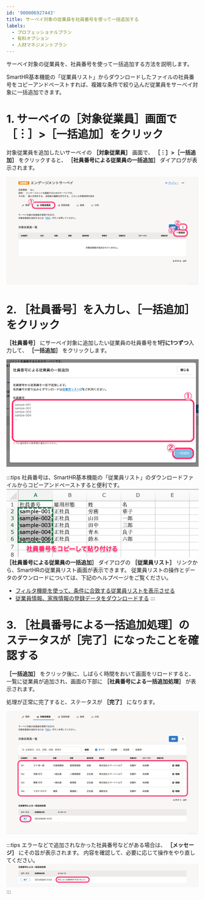 ```yaml
---
id: '900006927443'
title: サーベイ対象の従業員を社員番号を使って一括追加する
labels:
  - プロフェッショナルプラン
  - 有料オプション
  - 人材マネジメントプラン
---
```

サーベイ対象の従業員を、社員番号を使って一括追加する方法を説明します。

SmartHR基本機能の「従業員リスト」からダウンロードしたファイルの社員番号をコピーアンドペーストすれば、複雑な条件で絞り込んだ従業員をサーベイ対象に一括追加できます。

# 1\. サーベイの［対象従業員］画面で［︙］>［一括追加］をクリック

対象従業員を追加したいサーベイの **［対象従業員］** 画面で、 **［︙］>［一括追加］** をクリックすると、 **［社員番号による従業員の一括追加］** ダイアログが表示されます。

![](./ikkatsu_01.png)

# 2\. ［社員番号］を入力し、［一括追加］をクリック

 **［社員番号］** にサーベイ対象に追加したい従業員の社員番号を**1行に1つずつ**入力して、 **［一括追加］** をクリックします。

![](./ikkatsu_02.png)

:::tips
社員番号は、SmartHR基本機能の「従業員リスト」のダウンロードファイルからコピーアンドペーストすると便利です。
![](./SmartHR_crews_smart-help2_20200217_141830.png)
 **［社員番号による従業員の一括追加］** ダイアログの **［従業員リスト］** リンクから、SmartHRの従業員リスト画面が表示できます。
従業員リストの操作とデータのダウンロードについては、下記のヘルプページをご覧ください。
- [フィルタ機能を使って、条件に合致する従業員リストを表示させる](https://knowledge.smarthr.jp/hc/ja/articles/360040965373)
- [従業員情報、家族情報の登録データをダウンロードする](https://knowledge.smarthr.jp/hc/ja/articles/360026106394)
:::

# 3\. ［社員番号による一括追加処理］のステータスが［完了］になったことを確認する

 **［一括追加］** をクリック後に、しばらく時間をおいて画面をリロードすると、一覧に従業員が追加され、画面の下部に **［社員番号による一括追加処理］** が表示されます。

処理が正常に完了すると、ステータスが **［完了］** になります。

![](./ikkatsu_03.png)

:::tips
エラーなどで追加されなかった社員番号などがある場合は、 **［メッセージ］** にその旨が表示されます。
内容を確認して、必要に応じて操作をやり直してください。
![](./ikkatsu_04.png)
:::
